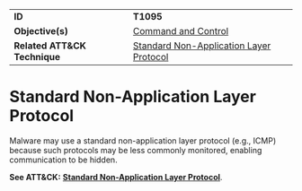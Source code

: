 |||
|---------|------------------------|
|**ID**|**T1095**|
|**Objective(s)**|[Command and Control](https://github.com/MBCProject/mbc-markdown/tree/master/command-and-control)|
|**Related ATT&CK Technique**|[Standard Non-Application Layer Protocol](https://attack.mitre.org/techniques/T1095/)|

Standard Non-Application Layer Protocol
=======================================
Malware may use a standard non-application layer protocol (e.g., ICMP) because such protocols may be less commonly monitored, enabling communication to be hidden.

**See ATT&CK:** [**Standard Non-Application Layer Protocol**](https://attack.mitre.org/techniques/T1095/).